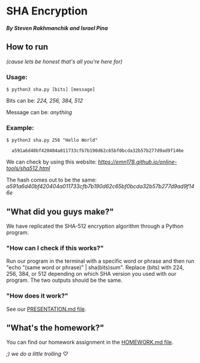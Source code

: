 # SHA Encryption
##### By Steven Rakhmanchik and Israel Pina

## How to run
*(cause lets be honest that's all you're here for)*

### Usage:
```
$ python3 sha.py [bits] [message]            
```
Bits can be:     *224, 256, 384, 512*

Message can be:  *anything*

### Example:
```
$ python3 sha.py 256 "Hello World"
  
  a591a6d40bf420404a011733cfb7b190d62c65bf0bcda32b57b277d9ad9f146e
```

We can check by using this website: *https://emn178.github.io/online-tools/sha512.html*

The hash comes out to be the same:  *a591a6d40bf420404a011733cfb7b190d62c65bf0bcda32b57b277d9ad9f146e*


## "What did you guys make?"

We have replicated the SHA-512 encryption algorithm through a Python program.

### "How can I check if this works?"

Run our program in the terminal with a specific word or phrase and then run "echo "(same word or phrase)" | sha(bits)sum". Replace (bits) with 224, 256, 384, or 512 depending on which SHA version you used with our program. The two outputs should be the same.

### "How does it work?"

See our [PRESENTATION.md file](https://github.com/israelpina004/final_project_empirekillers/blob/master/PRESENTATION.md).

## "What's the homework?"

You can find our homework assignment in the [HOMEWORK.md file](https://github.com/israelpina004/final_project_empirekillers/blob/master/HOMEWORK.md).

*;) we do a little trolling ♡*
